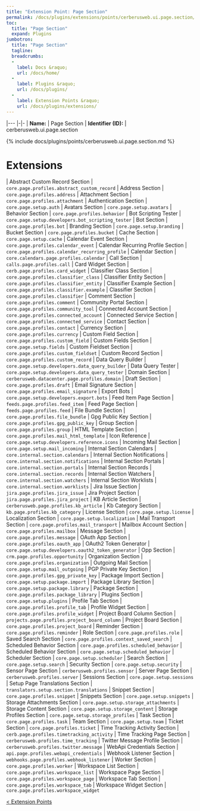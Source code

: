 ```yaml
---
title: "Extension Point: Page Section"
permalink: /docs/plugins/extensions/points/cerberusweb.ui.page.section/
toc:
  title: "Page Section"
  expand: Plugins
jumbotron:
  title: "Page Section"
  tagline: 
  breadcrumbs:
  -
    label: Docs &raquo;
    url: /docs/home/
  -
    label: Plugins &raquo;
    url: /docs/plugins/
  -
    label: Extension Points &raquo;
    url: /docs/plugins/extensions/
---
```


|---
|-|-
| **Name:** | Page Section
| **Identifier (ID):** | cerberusweb.ui.page.section

{% include docs/plugins/points/cerberusweb.ui.page.section.md %}

# Extensions

| Abstract Custom Record Section | `core.page.profiles.abstract_custom_record`
| Address Section | `core.page.profiles.address`
| Attachment Section | `core.page.profiles.attachment`
| Authentication Section | `core.page.setup.auth`
| Avatars Section | `core.page.setup.avatars`
| Behavior Section | `core.page.profiles.behavior`
| Bot Scripting Tester | `core.page.setup.developers.bot_scripting_tester`
| Bot Section | `core.page.profiles.bot`
| Branding Section | `core.page.setup.branding`
| Bucket Section | `core.page.profiles.bucket`
| Cache Section | `core.page.setup.cache`
| Calendar Event Section | `core.page.profiles.calendar_event`
| Calendar Recurring Profile Section | `core.page.profiles.calendar_recurring_profile`
| Calendar Section | `core.calendars.page.profiles.calendar`
| Call Section | `calls.page.profiles.call`
| Card Widget Section | `cerb.page.profiles.card_widget`
| Classifier Class Section | `core.page.profiles.classifier_class`
| Classifier Entity Section | `core.page.profiles.classifier_entity`
| Classifier Example Section | `core.page.profiles.classifier.example`
| Classifier Section | `core.page.profiles.classifier`
| Comment Section | `core.page.profiles.comment`
| Community Portal Section | `core.page.profiles.community_tool`
| Connected Account Section | `core.page.profiles.connected_account`
| Connected Service Section | `core.page.profiles.connected_service`
| Contact Section | `core.page.profiles.contact`
| Currency Section | `core.page.profiles.currency`
| Custom Field Section | `core.page.profiles.custom_field`
| Custom Fields Section | `core.page.setup.fields`
| Custom Fieldset Section | `core.page.profiles.custom_fieldset`
| Custom Record Section | `core.page.profiles.custom_record`
| Data Query Builder | `core.page.setup.developers.data_query_builder`
| Data Query Tester | `core.page.setup.developers.data_query_tester`
| Domain Section | `cerberusweb.datacenter.page.profiles.domain`
| Draft Section | `core.page.profiles.draft`
| Email Signature Section | `core.page.profiles.email_signature`
| Export Bots | `core.page.setup.developers.export.bots`
| Feed Item Page Section | `feeds.page.profiles.feed_item`
| Feed Page Section | `feeds.page.profiles.feed`
| File Bundle Section | `core.page.profiles.file_bundle`
| Gpg Public Key Section | `core.page.profiles.gpg_public_key`
| Group Section | `core.page.profiles.group`
| HTML Template Section | `core.page.profiles.mail_html_template`
| Icon Reference | `core.page.setup.developers.reference.icons`
| Incoming Mail Section | `core.page.setup.mail_incoming`
| Internal Section Calendars | `core.internal.section.calendars`
| Internal Section Notifications | `core.internal.section.notifications`
| Internal Section Portals | `core.internal.section.portals`
| Internal Section Records | `core.internal.section.records`
| Internal Section Watchers | `core.internal.section.watchers`
| Internal Section Worklists | `core.internal.section.worklists`
| Jira Issue Section | `jira.page.profiles.jira_issue`
| Jira Project Section | `jira.page.profiles.jira_project`
| KB Article Section | `cerberusweb.page.profiles.kb_article`
| Kb Category Section | `kb.page.profiles.kb_category`
| License Section | `core.page.setup.license`
| Localization Section | `core.page.setup.localization`
| Mail Transport Section | `core.page.profiles.mail_transport`
| Mailbox Account Section | `core.page.profiles.mailbox`
| Message Section | `core.page.profiles.message`
| OAuth App Section | `core.page.profiles.oauth_app`
| OAuth2 Token Generator | `core.page.setup.developers.oauth2_token_generator`
| Opp Section | `crm.page.profiles.opportunity`
| Organization Section | `core.page.profiles.organization`
| Outgoing Mail Section | `core.page.setup.mail_outgoing`
| PGP Private Key Section | `core.page.profiles.gpg_private_key`
| Package Import Section | `core.page.setup.package.import`
| Package Library Section | `core.page.setup.package.library`
| Package Section | `core.page.profiles.package_library`
| Plugins Section | `core.page.setup.plugins`
| Profile Tab Section | `core.page.profiles.profile_tab`
| Profile Widget Section | `core.page.profiles.profile_widget`
| Project Board Column Section | `projects.page.profiles.project_board_column`
| Project Board Section | `core.page.profiles.project_board`
| Reminder Section | `core.page.profiles.reminder`
| Role Section | `core.page.profiles.role`
| Saved Search Section | `core.page.profiles.context_saved_search`
| Scheduled Behavior Section | `core.page.profiles.scheduled_behavior`
| Scheduled Behavior Section | `core.page.setup.scheduled_behavior`
| Scheduler Section | `core.page.setup.scheduler`
| Search Section | `core.page.setup.search`
| Security Section | `core.page.setup.security`
| Sensor Page Section | `cerberusweb.profiles.sensor`
| Server Page Section | `cerberusweb.profiles.server`
| Sessions Section | `core.page.setup.sessions`
| Setup Page Translations Section | `translators.setup.section.translations`
| Snippet Section | `core.page.profiles.snippet`
| Snippets Section | `core.page.setup.snippets`
| Storage Attachments Section | `core.page.setup.storage_attachments`
| Storage Content Section | `core.page.setup.storage_content`
| Storage Profiles Section | `core.page.setup.storage_profiles`
| Task Section | `core.page.profiles.task`
| Team Section | `core.page.setup.team`
| Ticket Section | `core.page.profiles.ticket`
| Time Tracking Activity Section | `cerb.page.profiles.timetracking_activity`
| Time Tracking Page Section | `cerberusweb.profiles.time_tracking`
| Twitter Message Profile Section | `cerberusweb.profiles.twitter.message`
| WebApi Credentials Section | `api.page.profiles.webapi_credentials`
| Webhook Listener Section | `webhooks.page.profiles.webhook_listener`
| Worker Section | `core.page.profiles.worker`
| Workspace List Section | `core.page.profiles.workspace_list`
| Workspace Page Section | `core.page.profiles.workspace_page`
| Workspace Tab Section | `core.page.profiles.workspace_tab`
| Workspace Widget Section | `core.page.profiles.workspace_widget`

<div class="section-nav">
	<div class="left">
		<a href="/docs/plugins/extensions/#extension-points" class="prev">&lt; Extension Points</a>
	</div>
	<div class="right align-right">
	</div>
</div>
<div class="clear"></div>
